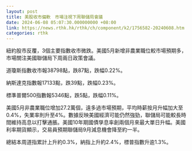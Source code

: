 ```yaml
---
layout: post
title: 美股收市偏軟　市場注視下周聯儲局會議
date: 2024-06-08 05:07:30.000000000 +08:00
link: https://news.rthk.hk/rthk/ch/component/k2/1756582-20240608.htm
categories: rthk
---
```


紐約股市反覆，3個主要指數收市微跌。美國5月新增非農業職位較市場預期多，市場關注美國聯儲局下周兩日政策會議。

道瓊斯指數收市報38798點，跌87點，跌幅0.22%。

納斯達克指數報17133點，跌39點，跌幅0.23%。

標準普爾500指數報5346點，跌5點，跌幅0.11%。

美國5月非農業職位增加27.2萬個，遠多過市場預期，平均時薪按月升幅加大至0.4%，失業率則升至4%。數據反映美國經濟可能仍然強勁，聯儲局可能較長時間維持高息以打擊通脹。美國10年期國債孳息率創兩個月來最大單日升幅。美國利率期貨顯示，交易員預期聯儲局9月減息機會降至約一半。

總結本周道指累計上升約0.3%，納指上升約2.4%，標普指數升逾1.3%。
